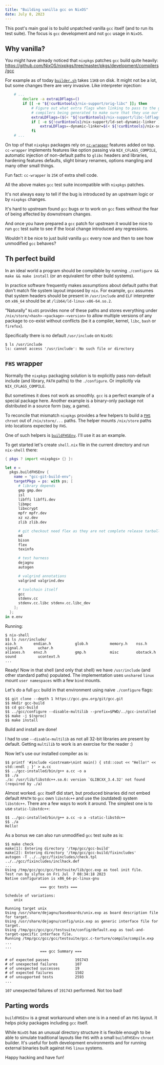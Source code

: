 ```yaml
---
title: "Building vanilla gcc on NixOS"
date: July 8, 2023
---
```


This post's main goal is to build unpatched vanilla `gcc` itself (and to
run its test suite). The focus is `gcc` development and not `gcc` usage
in `NixOS`.

## Why vanilla?

You might have already noticed that `nixpkgs` patches `gcc` build quite
heavily:
<https://github.com/NixOS/nixpkgs/tree/master/pkgs/development/compilers/gcc>

For example as of today [`builder.sh`](https://github.com/NixOS/nixpkgs/blob/84822c43fcf6787f3680868d6f63e80b69244fbe/pkgs/development/compilers/gcc/builder.sh)
takes `11KB` on disk. It might not be a lot, but some changes there are
very invasive. Like interpreter injection:

```bash
    # ...
        declare -a extraLDFlags=()
        if [[ -e "${!curBintools}/nix-support/orig-libc" ]]; then
            # Figure out what extra flags when linking to pass to the gcc
            # compilers being generated to make sure that they use our libc.
            extraLDFlags=($(< "${!curBintools}/nix-support/libc-ldflags") $(< "${!curBintools}/nix-support/libc-ldflags-before" || true))
            if [ -e ${!curBintools}/nix-support/ld-set-dynamic-linker ]; then
                extraLDFlags=-dynamic-linker=$(< ${!curBintools}/nix-support/dynamic-linker)
            fi
    # ...
```

On top of that `nixpkgs` packages rely on [`cc-wrapper`](https://github.com/NixOS/nixpkgs/blob/master/pkgs/build-support/cc-wrapper/default.nix)
features added on top. `cc-wrapper` implements features like option
passing via `NIX_CFLAGS_COMPILE`, automatic injection of non-default
paths to `glibc` headers and libraries, hardening features defaults,
slight binary renames, options mangling and many other small things.

Fun fact: `cc-wrapper` is `25K` of extra shell code.

All the above makes `gcc` test suite incompatible with `nixpkgs`
patches.

It's not always easy to tell if the bug is introduced by an upstream
logic or by `nixpkgs` changes.

It's hard to upstream found `gcc` bugs or to work on `gcc` fixes
without the fear of being affected by downstream changes.

And once you have prepared a `gcc` patch for upstream it would be nice
to run `gcc` test suite to see if the local change introduced any
regressions.

Wouldn't it be nice to just build vanilla `gcc` every now and then to
see how unmodified `gcc` behaves?

## Th perfect build

In an ideal world a program should be compilable by running
`./configure && make && make install` (or an equivalent for other build
systems).

In practice software frequently makes assumptions about default paths
that don't match file system layout imposed by `nix`. For example, `gcc`
assumes that system headers should be present in `/usr/include` and
`ELF` interpreter on `x86_64` should be at `/lib64/ld-linux-x86-64.so.2`.

"Naturally" `NixOS` provides none of these paths and stores everything
under `/nix/store/<hash>-<package>-<version>` to allow multiple versions
of any package to co-exist without conflicts (be it a compiler, kernel,
`libc`, `bash` or `firefox`).

Specifically there is no default `/usr/include` on `NixOS`:

```
$ ls /usr/include
ls: cannot access '/usr/include': No such file or directory
```

## `FHS` wrapper

Normally the `nixpkgs` packaging solution is to explicitly pass
non-default include (and library, `PATH` paths) to the `./configure`.
Or implicitly via `NIX_CFLAGS_COMPILE`.

But sometimes it does not work as smoothly. `gcc` is a perfect example
of a special package here. Another example is a binary-only package not
distributed in a source form (say, a game).

To reconcile that mismatch `nixpkgs` provides a few helpers to build a
[`FHS`](https://en.wikipedia.org/wiki/Filesystem_Hierarchy_Standard)
`chroot` out of `/nix/store/...` paths. The helper mounts `/nix/store`
paths into locations expected by `FHS`.

One of such helpers is [`buildFHSEnv`](https://nixos.org/manual/nixpkgs/stable/#sec-fhs-environments).
I'll use it as an example.

To get started let's create `shell.nix` file in the current directory
and run `nix-shell` there:

```nix
{ pkgs ? import <nixpkgs> {} }:

let e =
  pkgs.buildFHSEnv {
    name = "gcc-git-build-env";
    targetPkgs = ps: with ps; [
      # library depends
      gmp gmp.dev
      isl
      libffi libffi.dev
      libmpc
      libxcrypt
      mpfr mpfr.dev
      xz xz.dev
      zlib zlib.dev

      # git checkout need flex as they are not complete release tarballs
      m4
      bison
      flex
      texinfo

      # test harness
      dejagnu
      autogen

      # valgrind annotations
      valgrind valgrind.dev

      # toolchain itself
      gcc
      stdenv.cc
      stdenv.cc.libc stdenv.cc.libc_dev
    ];
  };
in e.env
```

Running:

```
$ nix-shell
$$ ls /usr/include/
aio.h        endian.h           glob.h          memory.h    nss.h           signal.h       uchar.h
aliases.h    envz.h             gmp.h           misc        obstack.h       sound          ucontext.h
...
```

Ready! Now in that shell (and only that shell) we have `/usr/include`
(and other standard paths) populated. The implementation uses `unshared`
`linux` mount `user namespaces` with a few `bind` mounts.

Let's do a full `gcc` build in that environment using naive
`./configure` flags:

```
$$ git clone --depth 1 https://gcc.gnu.org/git/gcc.git
$$ mkdir gcc-build
$$ cd gcc-build
$$ ../gcc/configure --disable-multilib --prefix=$PWD/../gcc-installed
$$ make -j $(nproc)
$$ make install
```

Build and install are done!

I had to use `--disable-multilib` as not all 32-bit libraries are
present by default. Getting `multilib` to work is an exercise for the
reader :)

Now let's use our installed compiler as is:

```
$$ printf '#include <iostream>\nint main() { std::cout << "Hello!" << std::endl ; }' > a.cc
$$ ../gcc-installed/bin/g++ a.cc -o a
$$ ./a
./a: /usr/lib/libstdc++.so.6: version `GLIBCXX_3.4.32' not found (required by ./a)
```

Almost worked. `gcc` itself did start, but produced binaries did not
embed default `RPATH` to `gcc` own `libstdc++` and use the (outdated)
system `libstdc++`. There are a few ways to work it around. The simplest
one is to use `static-libstdc++`:

```
$$ ../gcc-installed/bin/g++ a.cc -o a -static-libstdc++
$$ ./a
Hello!
```

As a bonus we can also run unmodified `gcc` test suite as is:

```
$$ make check
make[1]: Entering directory '/tmp/gcc/gcc-build'
make[2]: Entering directory '/tmp/gcc/gcc-build/fixincludes'
autogen -T ../../gcc/fixincludes/check.tpl ../../gcc/fixincludes/inclhack.def
...
Using /tmp/gcc/gcc/gcc/testsuite/lib/gcc.exp as tool init file.
Test run by slyfox on Fri Jul  7 08:34:18 2023
Native configuration is x86_64-pc-linux-gnu

                === gcc tests ===

Schedule of variations:
    unix

Running target unix
Using /usr/share/dejagnu/baseboards/unix.exp as board description file for target.
Using /usr/share/dejagnu/config/unix.exp as generic interface file for target.
Using /tmp/gcc/gcc/gcc/testsuite/config/default.exp as tool-and-target-specific interface file.
Running /tmp/gcc/gcc/gcc/testsuite/gcc.c-torture/compile/compile.exp ...
...
                === gcc Summary ===

# of expected passes            191743
# of unexpected failures        107
# of unexpected successes       19
# of expected failures          1502
# of unsupported tests          2593
...
```

`107` unexpected failures of `191743` performed. Not too bad!

## Parting words

`buildFHSEnv` is a great workaround when one is in a need of an `FHS`
layout. It helps picky packages including `gcc` itself.

While `NixOS` has an unusual directory structure it is flexible enough to
be able to simulate traditional layouts like `FHS` with a small
`buildFHSEnv` `chroot` builder. It's useful for both development
environments and for running external binaries built against `FHS` `linux`
systems.

Happy hacking and have fun!
